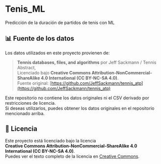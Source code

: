 
# Tenis_ML
Predicción de la duración de partidos de tenis con ML
## 📊 Fuente de los datos

Los datos utilizados en este proyecto provienen de:

> **Tennis databases, files, and algorithms** por Jeff Sackmann / Tennis Abstract,  
> Licenciado bajo **Creative Commons Attribution-NonCommercial-ShareAlike 4.0 International (CC BY-NC-SA 4.0)**.  
> Fuente original: [https://github.com/JeffSackmann/tennis_atp](https://github.com/JeffSackmann/tennis_atp)  

Este repositorio no contiene los datos originales ni el CSV derivado por restricciones de licencia.  
Si deseas utilizarlos, puedes obtener los datos originales en el repositorio mencionado arriba.  
## 📜 Licencia

Este proyecto está licenciado bajo la licencia  
**Creative Commons Attribution-NonCommercial-ShareAlike 4.0 International (CC BY-NC-SA 4.0)**.  
Puedes ver el texto completo de la licencia en [Creative Commons](https://creativecommons.org/licenses/by-nc-sa/4.0/legalcode).

